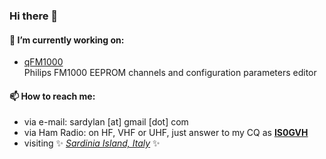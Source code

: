 ### Hi there 👋

#### 🔭 I’m currently working on:

- [qFM1000](https://github.com/sardylan/qfm1000)<br/>
  Philips FM1000 EEPROM channels and configuration parameters editor<br/>
  
#### 📫 How to reach me:

- via e-mail: sardylan [at] gmail [dot] com
- via Ham Radio: on HF, VHF or UHF, just answer to my CQ as **[IS0GVH](https://qrz.com/db/IS0GVH)**
- visiting ✨ *[Sardinia Island, Italy](https://www.google.com/maps/place/Sardinia)* ✨ 

<!--
**sardylan/sardylan** is a ✨ _special_ ✨ repository because its `README.md` (this file) appears on your GitHub profile.

Here are some ideas to get you started:

- 🔭 I’m currently working on ...
- 🌱 I’m currently learning ...
- 👯 I’m looking to collaborate on ...
- 🤔 I’m looking for help with ...
- 💬 Ask me about ...
- 📫 How to reach me: ...
- 😄 Pronouns: ...
- ⚡ Fun fact: ...
-->
